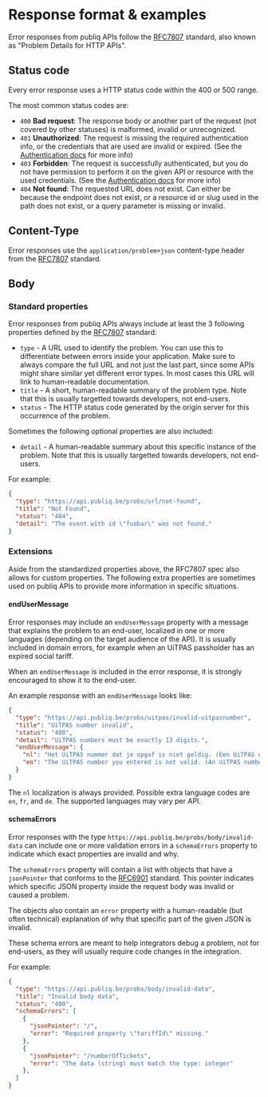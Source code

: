 # Response format & examples

Error responses from publiq APIs follow the [RFC7807](https://datatracker.ietf.org/doc/html/rfc7807) standard, also known as "Problem Details for HTTP APIs".

## Status code

Every error response uses a HTTP status code within the 400 or 500 range.

The most common status codes are:

*   `400` **Bad request**: The response body or another part of the request (not covered by other statuses) is malformed, invalid or unrecognized.
*   `401` **Unauthorized**: The request is missing the required authentication info, or the credentials that are used are invalid or expired. (See the [Authentication docs](https://publiq.stoplight.io/docs/authentication/docs/errors.md#unauthorized) for more info)
*   `403` **Forbidden**: The request is successfully authenticated, but you do not have permission to perform it on the given API or resource with the used credentials. (See the [Authentication docs](https://publiq.stoplight.io/docs/authentication/docs/errors.md#forbidden) for more info)
*   `404` **Not found**: The requested URL does not exist. Can either be because the endpoint does not exist, or a resource id or slug used in the path does not exist, or a query parameter is missing or invalid.

## Content-Type

Error responses use the `application/problem+json` content-type header from the [RFC7807](https://datatracker.ietf.org/doc/html/rfc7807) standard.

## Body

### Standard properties

Error responses from publiq APIs always include at least the 3 following properties defined by the [RFC7807](https://datatracker.ietf.org/doc/html/rfc7807) standard:

*   `type` - A URL used to identify the problem. You can use this to differentiate between errors inside your application. Make sure to always compare the full URL and not just the last part, since some APIs might share similar yet different error types. In most cases this URL will link to human-readable documentation.
*   `title` - A short, human-readable summary of the problem type. Note that this is usually targetted towards developers, not end-users.
*   `status` - The HTTP status code generated by the origin server for this occurrence of the problem.

Sometimes the following optional properties are also included:

*   `detail` - A human-readable summary about this specific instance of the problem. Note that this is usually targetted towards developers, not end-users.

For example:

```json
{
  "type": "https://api.publiq.be/probs/url/not-found",
  "title": "Not Found",
  "status": "404",
  "detail": "The event with id \"foobar\" was not found."
}
```

### Extensions

Aside from the standardized properties above, the RFC7807 spec also allows for custom properties. The following extra properties are sometimes used on publiq APIs to provide more information in specific situations.

#### endUserMessage

Error responses may include an `endUserMessage` property with a message that explains the problem to an end-user, localized in one or more languages (depending on the target audience of the API). It is usually included in domain errors, for example when an UiTPAS passholder has an expired social tariff.

When an `endUserMessage` is included in the error response, it is strongly encouraged to show it to the end-user.

An example response with an `endUserMessage` looks like:

```json
{
  "type": "https://api.publiq.be/probs/uitpas/invalid-uitpasnumber",
  "title": "UiTPAS number invalid",
  "status": "400",
  "detail": "UiTPAS numbers must be exactly 13 digits.",
  "endUserMessage": {
    "nl": "Het UiTPAS nummer dat je opgaf is niet geldig. (Een UiTPAS nummer bestaat uit exact 13 cijfers.)",
    "en": "The UiTPAS number you entered is not valid. (An UiTPAS number is exactly 13 digits.)"
  }
}
```

The `nl` localization is always provided. Possible extra language codes are `en`, `fr`, and `de`. The supported languages may vary per API.

#### schemaErrors

Error responses with the type `https://api.publiq.be/probs/body/invalid-data` can include one or more validation errors in a `schemaErrors` property to indicate which exact properties are invalid and why.

The `schemaErrors` property will contain a list with objects that have a `jsonPointer` that conforms to the [RFC6901](https://datatracker.ietf.org/doc/html/rfc6901) standard. This pointer indicates which specific JSON property inside the request body was invalid or caused a problem.

The objects also contain an `error` property with a human-readable (but often technical) explanation of why that specific part of the given JSON is invalid.

These schema errors are meant to help integrators debug a problem, not for end-users, as they will usually require code changes in the integration.

For example:

```json
{
  "type": "https://api.publiq.be/probs/body/invalid-data",
  "title": "Invalid body data",
  "status": "400",
  "schemaErrors": [
    {
      "jsonPointer": "/",
      "error": "Required property \"tariffId\" missing."
    },
    {
      "jsonPointer": "/numberOfTickets",
      "error": "The data (string) must match the type: integer"
    },
  ]
}
```
